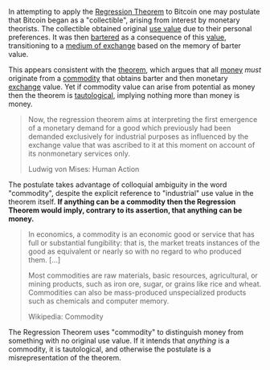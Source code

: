 In attempting to apply the [Regression Theorem](Regression-Fallacy) to Bitcoin one may postulate that Bitcoin began as a "collectible", arising from interest by monetary theorists. The collectible obtained original [use value](https://en.m.wikipedia.org/wiki/Use_value) due to their personal preferences. It was then [bartered](https://en.m.wikipedia.org/wiki/Barter) as a consequence of this [value](Glossary#value), transitioning to a [medium of exchange](https://en.m.wikipedia.org/wiki/Medium_of_exchange) based on the memory of barter value.

This appears consistent with the [theorem](https://mises.org/library/human-action-0/html/pp/778), which argues that all [money](Money-Taxonomy) *must* originate from a [commodity](https://en.m.wikipedia.org/wiki/Commodity) that obtains barter and then monetary [exchange](Glossary#exchange) value. Yet if commodity value can arise from potential as money then the theorem is [tautological](https://en.m.wikipedia.org/wiki/Tautology_(logic)), implying nothing more than money is money.

> Now, the regression theorem aims at interpreting the first emergence of a monetary demand for a good which previously had been demanded exclusively for industrial purposes as influenced by the exchange value that was ascribed to it at this moment on account of its nonmonetary services only.
>
> Ludwig von Mises: Human Action

The postulate takes advantage of colloquial ambiguity in the word "commodity", despite the explicit reference to "industrial" use value in the theorem itself. **If anything can be a commodity then the Regression Theorem would imply, contrary to its assertion, that anything can be money.**

> In economics, a commodity is an economic good or service that has full or substantial fungibility: that is, the market treats instances of the good as equivalent or nearly so with no regard to who produced them. [...]
>
>  Most commodities are raw materials, basic resources, agricultural, or mining products, such as iron ore, sugar, or grains like rice and wheat. Commodities can also be mass-produced unspecialized products such as chemicals and computer memory.
>
> Wikipedia: Commodity

The Regression Theorem uses "commodity" to distinguish money from something with no original use value. If it intends that *anything* is a commodity, it is tautological, and otherwise the postulate is a misrepresentation of the theorem.
